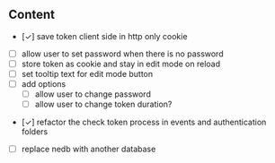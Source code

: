 ## Content

- [✓] save token client side in http only cookie
- [ ] allow user to set password when there is no password
- [ ] store token as cookie and stay in edit mode on reload
- [ ] set tooltip text for edit mode button
- [ ] add options
  - [ ] allow user to change password
  - [ ] allow user to change token duration?
- [✓] refactor the check token process in events and authentication folders
- [ ] replace nedb with another database
